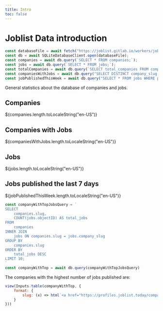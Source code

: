 ```yaml
---
title: Intro
toc: false
---
```


# Joblist Data introduction

```js
const databaseFile = await fetch("https://joblist.gitlab.io/workers/joblist.db");
const db = await SQLiteDatabaseClient.open(databaseFile);
const companies = await db.query(`SELECT * FROM companies;`);
const jobs = await db.query(`SELECT * FROM jobs;`);
const totalCompanies = await db.query(`SELECT total_companies FROM companies_analyze`);
const companiesWithJobs = await db.query("SELECT DISTINCT company_slug FROM jobs;")
const jobPublishedThisWeek = await db.query("SELECT * FROM jobs WHERE published_date >= DATE('now', '-7 days');")
```

General statistics about the database of companies and jobs.

<div class="grid grid-cols-4">
  <div class="card">
    <h2>Companies</h2>
    <span class="big">${companies.length.toLocaleString("en-US")}</span>
  </div>
  <div class="card">
    <h2>Companies with Jobs</h2>
    <span class="big">${companiesWithJobs.length.toLocaleString("en-US")}</span>
  </div>
    <div class="card">
    <h2>Jobs</h2>
    <span class="big">${jobs.length.toLocaleString("en-US")}</span>
  </div>
  <div class="card">
    <h2>Jobs published the last 7 days</h2>
    <span class="big">${jobPublishedThisWeek.length.toLocaleString("en-US")}</span>
  </div>
</div>


```js
const companyWithTopJobsQuery = `
SELECT
    companies.slug,
    COUNT(jobs.objectID) AS total_jobs
FROM
    companies
INNER JOIN
    jobs ON companies.slug = jobs.company_slug
GROUP BY
    companies.slug
ORDER BY
    total_jobs DESC
LIMIT 10;
`
const companyWithTop = await db.query(companyWithTopJobsQuery)
```
The companies with the highest number of jobs published are:
```js
view(Inputs.table(companyWithTop, {
    format: {
        slug: (x) => html`<a href="https://profiles.joblist.today/companies/${x}">${x}</a>`
    }
}))
```
